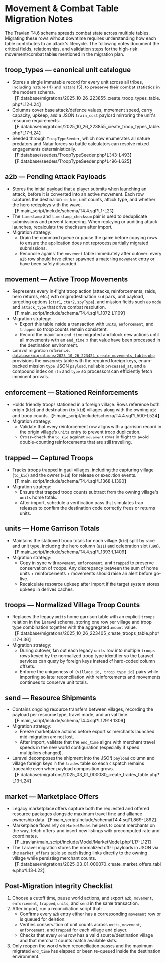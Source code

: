 # Movement & Combat Table Migration Notes

The Travian T4.6 schema spreads combat state across multiple tables. Migrating these rows
without downtime requires understanding how each table contributes to an attack's lifecycle.
The following notes document the critical fields, relationships, and validation steps for the
high-risk movement/combat tables mentioned in the migration plan.

## troop_types — canonical unit catalogue
- Stores a single immutable record for every unit across all tribes, including nature (4) and natars (5), to preserve their combat statistics in the modern schema. 【F:database/migrations/2025_10_26_223855_create_troop_types_table.php†L12-L24】
- Columns cover base attack/defence values, movement speed, carry capacity, upkeep, and a JSON `train_cost` payload mirroring the unit's resource requirements. 【F:database/migrations/2025_10_26_223855_create_troop_types_table.php†L17-L24】
- Seeded through `TroopTypeSeeder`, which now enumerates all nature predators and Natar forces so battle calculators can resolve mixed engagements deterministically. 【F:database/seeders/TroopTypeSeeder.php†L343-L493】【F:database/seeders/TroopTypeSeeder.php†L496-L625】

## a2b — Pending Attack Payloads
- Stores the initial payload that a player submits when launching an attack, before it is
  converted into an active movement. Each row captures the destination `to_kid`, unit counts,
  attack type, and whether the hero redeploys with the wave.【F:main_script/include/schema/T4.4.sql†L1-L23】
- The `timestamp` and `timestamp_checksum` pair is used to deduplicate submissions and prevent
  tampering. When replaying or auditing attack launches, recalculate the checksum after import.
- Migration strategy:
  - Drain the command queue or pause the game before copying rows to ensure the application
    does not reprocess partially migrated submissions.
  - Reconcile against the `movement` table immediately after cutover: every `a2b` row should
    have either spawned a matching `movement` entry or have been safely discarded.

## movement — Active Troop Movements
- Represents every in-flight troop action (attacks, reinforcements, raids, hero returns, etc.)
  with origin/destination `kid` pairs, unit payload, targeting options (`ctar1`, `ctar2`,
  `spyType`), and mission fields such as `mode` and `attack_type` that drive combat
  resolution.【F:main_script/include/schema/T4.4.sql†L1072-L1109】
- Migration strategy:
  - Export this table inside a transaction with `units`, `enforcement`, and `trapped` so troop
    counts remain consistent.
  - Record the maximum `end_time` migrated and block new actions until all movements with an
    `end_time` ≤ that value have been processed in the destination environment.
- Laravel migration reference: [`database/migrations/2025_10_26_223424_create_movements_table.php`](../database/migrations/2025_10_26_223424_create_movements_table.php) provisions the `movements` table with the required foreign keys, enum-backed mission `type`, JSON `payload`, nullable `processed_at`, and a compound index on `eta` and `type` so processors can efficiently fetch imminent arrivals.

## enforcement — Stationed Reinforcements
- Holds friendly troops stationed in a foreign village. Rows reference both origin (`kid`) and
  destination (`to_kid`) villages along with the owning `uid` and troop counts.【F:main_script/include/schema/T4.4.sql†L500-L524】
- Migration strategy:
  - Validate that every reinforcement row aligns with a garrison record in the origin
    village's `units` entry to prevent troop duplication.
  - Cross-check the `to_kid` against `movement` rows in flight to avoid double-counting
    reinforcements that are still travelling.

## trapped — Captured Troops
- Tracks troops trapped in gaul villages, including the capturing village (`to_kid`) and the
  owner (`kid`) for release or execution events.【F:main_script/include/schema/T4.4.sql†L1368-L1390】
- Migration strategy:
  - Ensure that trapped troop counts subtract from the owning village's `units` home totals.
  - After import, schedule a verification pass that simulates trap releases to confirm the
    destination code correctly frees or returns units.

## units — Home Garrison Totals
- Maintains the stationed troop totals for each village (`kid`) split by race and unit type,
  including the hero column (`u11`) and celebration slot (`u99`).【F:main_script/include/schema/T4.4.sql†L1393-L1409】
- Migration strategy:
  - Copy in sync with `movement`, `enforcement`, and `trapped` to preserve conservation of
    troops. Any discrepancy between the sum of home units + reinforcements + movements should
    raise an alert before go-live.
  - Recalculate resource upkeep after import if the target system stores upkeep in derived
    caches.

## troops — Normalized Village Troop Counts
- Replaces the legacy `units` home garrison table with an explicit `troops` relation in the
  Laravel schema, storing one row per village and troop type combination together with the
  aggregated `amount` value.【F:database/migrations/2025_10_26_223405_create_troops_table.php†L17-L36】
- Migration strategy:
  - During cutover, fan out each legacy `units` row into multiple `troops` rows keyed by the
    normalized troop type identifier so the Laravel services can query by foreign keys instead
    of hard-coded column offsets.
  - Enforce the uniqueness of `(village_id, troop_type_id)` pairs while importing so later
    reconciliation with reinforcements and movements continues to conserve unit totals.

## send — Resource Shipments
- Contains ongoing resource transfers between villages, recording the payload per resource
  type, travel mode, and arrival time.【F:main_script/include/schema/T4.4.sql†L1291-L1309】
- Migration strategy:
  - Freeze marketplace actions before export so merchants launched mid-migration are not lost.
  - After import, validate that the `end_time` aligns with merchant travel speeds in the new
    world configuration (especially if speed multipliers changed).
- Laravel decomposes the shipment into the JSON `payload` column and village foreign keys in
  the `trades` table so each dispatch remains traceable even when payload composition grows.【F:database/migrations/2025_03_01_000080_create_trades_table.php†L13-L24】

## market — Marketplace Offers
- Legacy marketplace offers capture both the requested and offered resource packages alongside
  maximum travel time and alliance ownership data.【F:main_script/include/schema/T4.4.sql†L869-L892】
- Marketplace flows rely on `MarketModel` helpers to count merchants on the way, fetch offers,
  and insert new listings with precomputed rate and coordinates.【F:_travian/main_script/include/Model/MarketModel.php†L17-L121】
- The Laravel migration stores the normalized offer payloads in JSON via the `market_offers`
  table so each listing links directly to the owning village while persisting merchant counts.【F:database/migrations/2025_03_01_000070_create_market_offers_table.php†L13-L22】

## Post-Migration Integrity Checklist
1. Choose a cutoff time, pause world actions, and export `a2b`, `movement`, `enforcement`,
   `trapped`, `units`, and `send` in the same transaction.
2. After import, run a reconciliation script that:
   - Confirms every `a2b` entry either has a corresponding `movement` row or is queued for
     deletion.
   - Verifies conservation of unit counts across `units`, `movement`, `enforcement`, and
     `trapped` for each village and player.
   - Checks that every `send` row has a valid source/destination village and that merchant
     counts match available slots.
3. Only reopen the world when reconciliation passes and the maximum migrated `end_time` has
   elapsed or been re-queued inside the destination environment.
